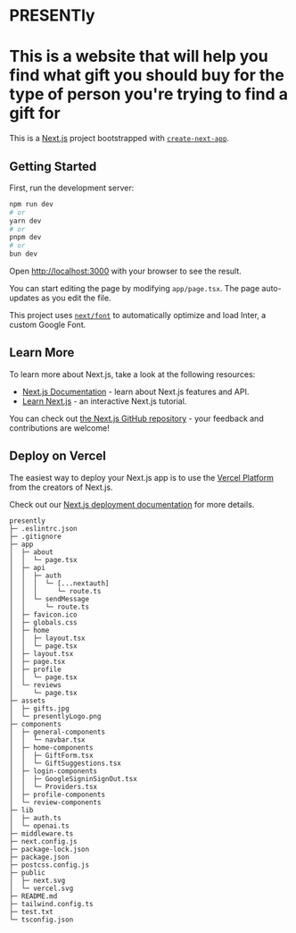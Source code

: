 # PRESENTly
This is a website that will help you find what gift you should buy for the type of person you're trying to find a gift for
=======
This is a [Next.js](https://nextjs.org/) project bootstrapped with [`create-next-app`](https://github.com/vercel/next.js/tree/canary/packages/create-next-app).

## Getting Started

First, run the development server:

```bash
npm run dev
# or
yarn dev
# or
pnpm dev
# or
bun dev
```

Open [http://localhost:3000](http://localhost:3000) with your browser to see the result.

You can start editing the page by modifying `app/page.tsx`. The page auto-updates as you edit the file.

This project uses [`next/font`](https://nextjs.org/docs/basic-features/font-optimization) to automatically optimize and load Inter, a custom Google Font.

## Learn More

To learn more about Next.js, take a look at the following resources:

- [Next.js Documentation](https://nextjs.org/docs) - learn about Next.js features and API.
- [Learn Next.js](https://nextjs.org/learn) - an interactive Next.js tutorial.

You can check out [the Next.js GitHub repository](https://github.com/vercel/next.js/) - your feedback and contributions are welcome!

## Deploy on Vercel

The easiest way to deploy your Next.js app is to use the [Vercel Platform](https://vercel.com/new?utm_medium=default-template&filter=next.js&utm_source=create-next-app&utm_campaign=create-next-app-readme) from the creators of Next.js.

Check out our [Next.js deployment documentation](https://nextjs.org/docs/deployment) for more details.



```
presently
├─ .eslintrc.json
├─ .gitignore
├─ app
│  ├─ about
│  │  └─ page.tsx
│  ├─ api
│  │  ├─ auth
│  │  │  └─ [...nextauth]
│  │  │     └─ route.ts
│  │  └─ sendMessage
│  │     └─ route.ts
│  ├─ favicon.ico
│  ├─ globals.css
│  ├─ home
│  │  ├─ layout.tsx
│  │  └─ page.tsx
│  ├─ layout.tsx
│  ├─ page.tsx
│  ├─ profile
│  │  └─ page.tsx
│  └─ reviews
│     └─ page.tsx
├─ assets
│  ├─ gifts.jpg
│  └─ presentlyLogo.png
├─ components
│  ├─ general-components
│  │  └─ navbar.tsx
│  ├─ home-components
│  │  ├─ GiftForm.tsx
│  │  └─ GiftSuggestions.tsx
│  ├─ login-components
│  │  ├─ GoogleSigninSignOut.tsx
│  │  └─ Providers.tsx
│  ├─ profile-components
│  └─ review-components
├─ lib
│  ├─ auth.ts
│  └─ openai.ts
├─ middleware.ts
├─ next.config.js
├─ package-lock.json
├─ package.json
├─ postcss.config.js
├─ public
│  ├─ next.svg
│  └─ vercel.svg
├─ README.md
├─ tailwind.config.ts
├─ test.txt
└─ tsconfig.json

```
